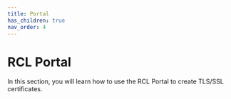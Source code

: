 ```yaml
---
title: Portal
has_children: true
nav_order: 4
---
```


# RCL Portal

In this section, you will learn how to use the RCL Portal to create TLS/SSL certificates.